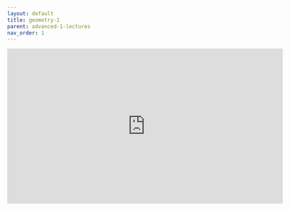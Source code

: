 ```yaml
---
layout: default
title: geometry-1
parent: advanced-1-lectures
nav_order: 1
---
```


<iframe width="640" height="360" frameborder="0" src="https://mega.nz/embed/1WJRgKII#e5QTLrxda7KKpoRVJLE3mRcKm-XjGY3vZUO9lIKQ87Y" allowfullscreen ></iframe> 